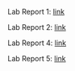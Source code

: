 Lab Report 1: [link](https://jina-leemon.github.io/CSE15L/Lab_report_1/Lab_report_1)

Lab Report 2: [link](https://jina-leemon.github.io/CSE15L/Lab_report_2/Lab_report_2)

Lab Report 4: [link](https://jina-leemon.github.io/CSE15L/Lab_report_4/Lab_report_4)

Lab Report 5: [link](https://jina-leemon.github.io/CSE15L/Lab_report_5/Lab_report_5)
